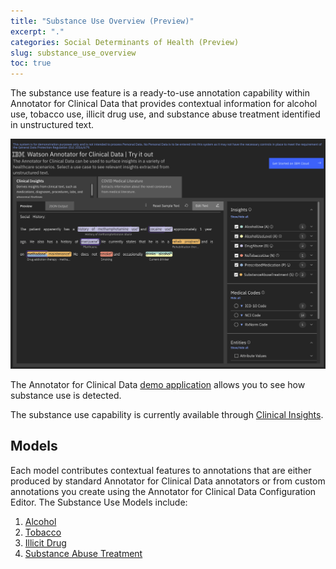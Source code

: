 ```yaml
---
title: "Substance Use Overview (Preview)"
excerpt: "."
categories: Social Determinants of Health (Preview)
slug: substance_use_overview
toc: true
---
```

<!-- ---

copyright:
  years: 2021
lastupdated: "2021-11-09"

keywords: annotator clinical data, clinical data, annotation

subcollection: wh-acd

---

# Substance Use Overview (Preview) -->

The substance use feature is a ready-to-use annotation capability within Annotator for Clinical Data that provides contextual information for alcohol use, tobacco use, illicit drug use, and substance abuse treatment identified in unstructured text.  

![substance_use](../../images/substance_use.png)

The Annotator for Clinical Data [demo application](https://acd-try-it-out.mybluemix.net/preview) allows you to see how substance use is detected.

The substance use capability is currently available through [Clinical Insights](/clouddocs/clinical_insights_overview/).  

## Models

Each model contributes contextual features to annotations that are either produced by standard Annotator for Clinical Data annotators or from custom annotations you create using the Annotator for Clinical Data Configuration Editor.  The Substance Use Models include:

1. [Alcohol](/clouddocs/substance_use_alcohol/)
1. [Tobacco](/clouddocs/substance_use_tobacco/)
1. [Illicit Drug](/clouddocs/substance_use_illicit_drug/)
1. [Substance Abuse Treatment](/clouddocs/substance_abuse_treatment/)
